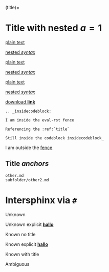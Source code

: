 (title)=

# Title with **nested** $a=1$

[](https://example.com)

[plain text](https://example.com)

[nested *syntax*](https://example.com)

[](title)

[plain text](title)

[nested *syntax*](title)

[](index.md)

[plain text](index.md)

[nested *syntax*](index.md)

[download **link**](file_link.txt)

[](subfolder/file_link2.txt)

```{eval-rst}
.. _insidecodeblock:

I am inside the eval-rst fence

Referencing the :ref:`title`

Still inside the codeblock insidecodeblock_
```

I am outside the [fence](insidecodeblock)

## Title *anchors*

```{toctree}
other.md
subfolder/other2.md
```

[](#title-anchors)

[](./#title-anchors)

[](./other.md#title-anchors)

[](other.md#title-anchors)

[](subfolder/other2.md#title-anchors)


# Intersphinx via `#`

Unknown [](#unknown)

Unknown explicit [**hallo**](#unknown)

Known no title [](#paragraph-target)

Known explicit [**hallo**](#paragraph-target)

Known with title [](#title-target)

Ambiguous [](#duplicate)
